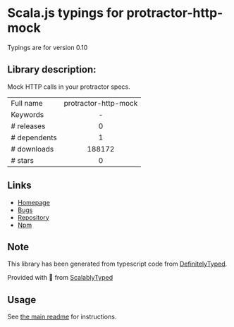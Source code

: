 
# Scala.js typings for protractor-http-mock

Typings are for version 0.10

## Library description:
Mock HTTP calls in your protractor specs.

|                    |                 |
| ------------------ | :-------------: |
| Full name          | protractor-http-mock |
| Keywords           | - |
| # releases         | 0 |
| # dependents       | 1 |
| # downloads        | 188172 |
| # stars            | 0 |

## Links
- [Homepage](https://github.com/atecarlos/protractor-http-mock#readme)
- [Bugs](https://github.com/atecarlos/protractor-http-mock/issues)
- [Repository](https://github.com/atecarlos/protractor-http-mock)
- [Npm](https://www.npmjs.com/package/protractor-http-mock)
    


## Note
This library has been generated from typescript code from [DefinitelyTyped](https://definitelytyped.org).

Provided with :purple_heart: from [ScalablyTyped](https://github.com/oyvindberg/ScalablyTyped)

## Usage
See [the main readme](../../readme.md) for instructions.


